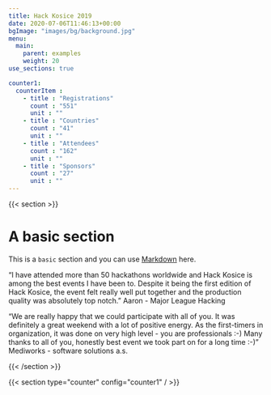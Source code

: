 ```yaml
---
title: Hack Kosice 2019
date: 2020-07-06T11:46:13+00:00
bgImage: "images/bg/background.jpg"
menu:
  main:
    parent: examples
    weight: 20
use_sections: true

counter1:
  counterItem :
    - title : "Registrations"
      count : "551"
      unit : ""
    - title : "Countries"
      count : "41"
      unit : ""
    - title : "Attendees"
      count : "162"
      unit : ""
    - title : "Sponsors"
      count : "27"
      unit : ""
---
```


{{< section >}}

# A basic section

This is a `basic` section and you can use [Markdown](https://www.markdownguide.org/basic-syntax/) here.

“I have attended more than 50 hackathons worldwide and Hack Kosice is among the best events I have been to. Despite it being the first edition of Hack Kosice, the event felt really well put together and the production quality was absolutely top notch.” Aaron - Major League Hacking

“We are really happy that we could participate with all of you. It was definitely a great weekend with a lot of positive energy. As the first-timers in organization, it was done on very high level - you are professionals :-) Many thanks to all of you, honestly best event we took part on for a long time :-)” Mediworks - software solutions a.s.

{{< /section >}}

{{< section type="counter" config="counter1" / >}}

